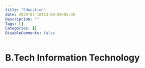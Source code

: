 ```yaml
---
title: "Education"
date: 2020-07-18T13:09:04+05:30
Description: ""
Tags: []
Categories: []
DisableComments: false
---
```


# B.Tech Information Technology
